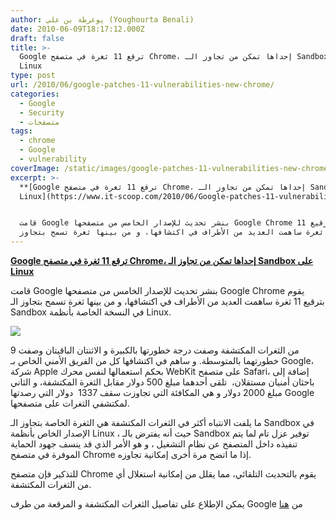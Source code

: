 ```yaml
---
author: يوغرطة بن علي (Youghourta Benali)
date: 2010-06-09T18:17:12.000Z
draft: false
title: >-
  Google ترقع 11 ثغرة في متصفح Chrome، إحداها تمكن من تجاوز الـ Sandbox على
  Linux  
type: post
url: /2010/06/google-patches-11-vulnerabilities-new-chrome/
categories:
  - Google
  - Security
  - متصفحات
tags:
  - chrome
  - Google
  - vulnerability
coverImage: /static/images/google-patches-11-vulnerabilities-new-chrome/Chrome_logo.jpg
excerpt: >-
  **[Google ترقع 11 ثغرة في متصفح Chrome، إحداها تمكن من تجاوز الـ Sandbox على
  Linux](https://www.it-scoop.com/2010/06/Google-patches-11-vulnerabilities-new-Chrome)**


  قامت Google بنشر تحديث للإصدار الخامس من متصفحها Google Chrome يقوم بترقيع 11
  ثغرة ساهمت العديد من الأطراف في اكتشافها، و من بينها ثغرة تسمح بتجاوز
---
```

**[Google ترقع 11 ثغرة في متصفح Chrome، إحداها تمكن من تجاوز الـ Sandbox على Linux](https://www.it-scoop.com/2010/06/Google-patches-11-vulnerabilities-new-Chrome)**

قامت Google بنشر تحديث للإصدار الخامس من متصفحها Google Chrome يقوم بترقيع 11 ثغرة ساهمت العديد من الأطراف في اكتشافها، و من بينها ثغرة تسمح بتجاوز الـ Sandbox في النسخة الخاصة بأنظمة Linux.

![](/static/images/google-patches-11-vulnerabilities-new-chrome/Chrome_logo.jpg)

9 من الثغرات المكتشفة وصفت درجة خطورتها بالكبيرة و الاثنتان الباقيتان وصفت خطورتهما بالمتوسطة. و ساهم في اكتشافها كل من الفريق الأمني الخاص بـ Google، شركة Apple بحكم استعمالها لنفس محرك WebKit على متصفح Safari، إضافة إلى باحثان أمنيان مستقلان،  تلقى أحدهما مبلغ 500 دولار مقابل الثغرة المكتشفة، و الثاني مبلغ 2000 دولار و هي المكافئة التي تجاوزت سقف 1337  دولار التي رصدتها Google لمكتشفي الثغرات على متصفحها.

ما يلفت الانتباه أكثر في الثغرات المكتشفة هي الثغرة الخاصة بتجاوز الـ Sandbox في الإصدار الخاص بأنظمة Linux ، حيث أنه يفترض بالـ Sandbox توفير عزل تام لما يتم تنفيذه داخل المتصفح عن نظام التشغيل ، و هو الأمر الذي قد ينسف جهود الحماية الموفرة في متصفح Chrome إذا ما اتضح مرة أخرى إمكانية تجاوزه.

للتذكير فإن متصفح Chrome يقوم بالتحديث التلقائي، مما يقلل من إمكانية استغلال أي من الثغرات المكتشفة.

يمكن الإطلاع على تفاصيل الثغرات المكتشفة و المرقعة من طرف Google من [هنا](http://googlechromereleases.blogspot.com/2010/06/stable-channel-update.html)
